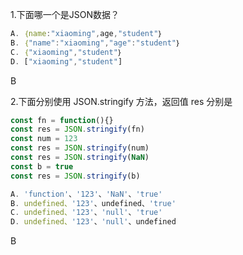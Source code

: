 1.下面哪一个是JSON数据？

```js
A. ｛name:"xiaoming",age,"student"｝
B. ｛"name":"xiaoming","age":"student"｝
C. ｛"xiaoming","student"｝
D. ["xiaoming","student"]
```

B

2.下面分别使用 JSON.stringify 方法，返回值 res 分别是

```js
const fn = function(){}
const res = JSON.stringify(fn)
const num = 123
const res = JSON.stringify(num)
const res = JSON.stringify(NaN)
const b = true
const res = JSON.stringify(b)

A. 'function'、'123'、'NaN'、'true'
B. undefined、'123'、undefined、'true'
C. undefined、'123'、'null'、'true'
D. undefined、'123'、'null'、undefined
```

B
